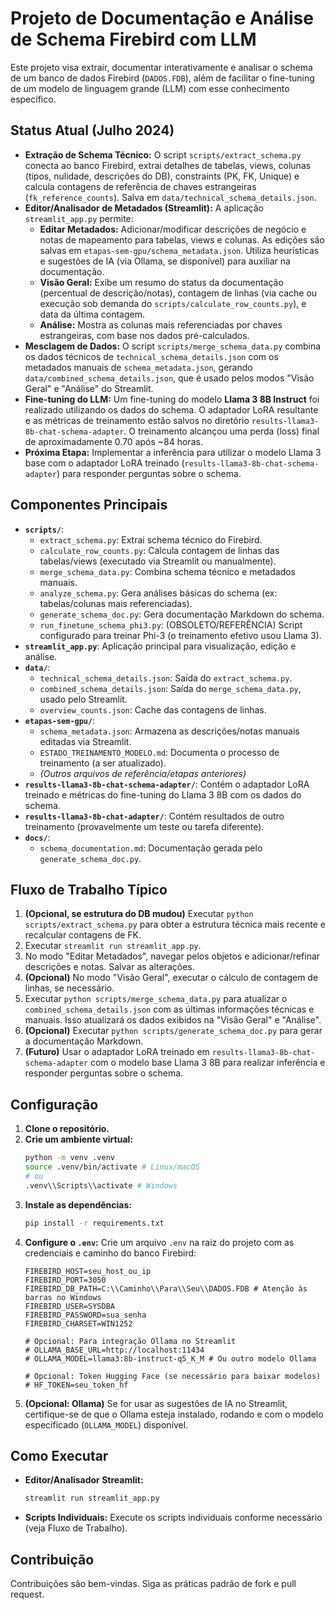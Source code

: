 # Projeto de Documentação e Análise de Schema Firebird com LLM

Este projeto visa extrair, documentar interativamente e analisar o schema de um banco de dados Firebird (`DADOS.FDB`), além de facilitar o fine-tuning de um modelo de linguagem grande (LLM) com esse conhecimento específico.

## Status Atual (Julho 2024)

*   **Extração de Schema Técnico:** O script `scripts/extract_schema.py` conecta ao banco Firebird, extrai detalhes de tabelas, views, colunas (tipos, nulidade, descrições do DB), constraints (PK, FK, Unique) e calcula contagens de referência de chaves estrangeiras (`fk_reference_counts`). Salva em `data/technical_schema_details.json`.
*   **Editor/Analisador de Metadados (Streamlit):** A aplicação `streamlit_app.py` permite:
    *   **Editar Metadados:** Adicionar/modificar descrições de negócio e notas de mapeamento para tabelas, views e colunas. As edições são salvas em `etapas-sem-gpu/schema_metadata.json`. Utiliza heurísticas e sugestões de IA (via Ollama, se disponível) para auxiliar na documentação.
    *   **Visão Geral:** Exibe um resumo do status da documentação (percentual de descrição/notas), contagem de linhas (via cache ou execução sob demanda do `scripts/calculate_row_counts.py`), e data da última contagem.
    *   **Análise:** Mostra as colunas mais referenciadas por chaves estrangeiras, com base nos dados pré-calculados.
*   **Mesclagem de Dados:** O script `scripts/merge_schema_data.py` combina os dados técnicos de `technical_schema_details.json` com os metadados manuais de `schema_metadata.json`, gerando `data/combined_schema_details.json`, que é usado pelos modos "Visão Geral" e "Análise" do Streamlit.
*   **Fine-tuning do LLM:** Um fine-tuning do modelo **Llama 3 8B Instruct** foi realizado utilizando os dados do schema. O adaptador LoRA resultante e as métricas de treinamento estão salvos no diretório `results-llama3-8b-chat-schema-adapter`. O treinamento alcançou uma perda (loss) final de aproximadamente 0.70 após ~84 horas.
*   **Próxima Etapa:** Implementar a inferência para utilizar o modelo Llama 3 base com o adaptador LoRA treinado (`results-llama3-8b-chat-schema-adapter`) para responder perguntas sobre o schema.

## Componentes Principais

*   **`scripts/`**:
    *   `extract_schema.py`: Extrai schema técnico do Firebird.
    *   `calculate_row_counts.py`: Calcula contagem de linhas das tabelas/views (executado via Streamlit ou manualmente).
    *   `merge_schema_data.py`: Combina schema técnico e metadados manuais.
    *   `analyze_schema.py`: Gera análises básicas do schema (ex: tabelas/colunas mais referenciadas).
    *   `generate_schema_doc.py`: Gera documentação Markdown do schema.
    *   `run_finetune_schema_phi3.py`: (OBSOLETO/REFERÊNCIA) Script configurado para treinar Phi-3 (o treinamento efetivo usou Llama 3).
*   **`streamlit_app.py`**: Aplicação principal para visualização, edição e análise.
*   **`data/`**:
    *   `technical_schema_details.json`: Saída do `extract_schema.py`.
    *   `combined_schema_details.json`: Saída do `merge_schema_data.py`, usado pelo Streamlit.
    *   `overview_counts.json`: Cache das contagens de linhas.
*   **`etapas-sem-gpu/`**:
    *   `schema_metadata.json`: Armazena as descrições/notas manuais editadas via Streamlit.
    *   `ESTADO_TREINAMENTO_MODELO.md`: Documenta o processo de treinamento (a ser atualizado).
    *   *(Outros arquivos de referência/etapas anteriores)*
*   **`results-llama3-8b-chat-schema-adapter/`**: Contém o adaptador LoRA treinado e métricas do fine-tuning do Llama 3 8B com os dados do schema.
*   **`results-llama3-8b-chat-adapter/`**: Contém resultados de outro treinamento (provavelmente um teste ou tarefa diferente).
*   **`docs/`**:
    *   `schema_documentation.md`: Documentação gerada pelo `generate_schema_doc.py`.

## Fluxo de Trabalho Típico

1.  **(Opcional, se estrutura do DB mudou)** Executar `python scripts/extract_schema.py` para obter a estrutura técnica mais recente e recalcular contagens de FK.
2.  Executar `streamlit run streamlit_app.py`.
3.  No modo "Editar Metadados", navegar pelos objetos e adicionar/refinar descrições e notas. Salvar as alterações.
4.  **(Opcional)** No modo "Visão Geral", executar o cálculo de contagem de linhas, se necessário.
5.  Executar `python scripts/merge_schema_data.py` para atualizar o `combined_schema_details.json` com as últimas informações técnicas e manuais. Isso atualizará os dados exibidos na "Visão Geral" e "Análise".
6.  **(Opcional)** Executar `python scripts/generate_schema_doc.py` para gerar a documentação Markdown.
7.  **(Futuro)** Usar o adaptador LoRA treinado em `results-llama3-8b-chat-schema-adapter` com o modelo base Llama 3 8B para realizar inferência e responder perguntas sobre o schema.

## Configuração

1.  **Clone o repositório.**
2.  **Crie um ambiente virtual:**
    ```bash
    python -m venv .venv
    source .venv/bin/activate # Linux/macOS
    # ou
    .venv\\Scripts\\activate # Windows
    ```
3.  **Instale as dependências:**
    ```bash
    pip install -r requirements.txt
    ```
4.  **Configure o `.env`:** Crie um arquivo `.env` na raiz do projeto com as credenciais e caminho do banco Firebird:
    ```dotenv
    FIREBIRD_HOST=seu_host_ou_ip
    FIREBIRD_PORT=3050
    FIREBIRD_DB_PATH=C:\\Caminho\\Para\\Seu\\DADOS.FDB # Atenção às barras no Windows
    FIREBIRD_USER=SYSDBA
    FIREBIRD_PASSWORD=sua_senha
    FIREBIRD_CHARSET=WIN1252

    # Opcional: Para integração Ollama no Streamlit
    # OLLAMA_BASE_URL=http://localhost:11434
    # OLLAMA_MODEL=llama3:8b-instruct-q5_K_M # Ou outro modelo Ollama
    
    # Opcional: Token Hugging Face (se necessário para baixar modelos)
    # HF_TOKEN=seu_token_hf
    ```
5.  **(Opcional: Ollama)** Se for usar as sugestões de IA no Streamlit, certifique-se de que o Ollama esteja instalado, rodando e com o modelo especificado (`OLLAMA_MODEL`) disponível.

## Como Executar

*   **Editor/Analisador Streamlit:**
    ```bash
    streamlit run streamlit_app.py
    ```
*   **Scripts Individuais:** Execute os scripts individuais conforme necessário (veja Fluxo de Trabalho).

## Contribuição

Contribuições são bem-vindas. Siga as práticas padrão de fork e pull request. 
